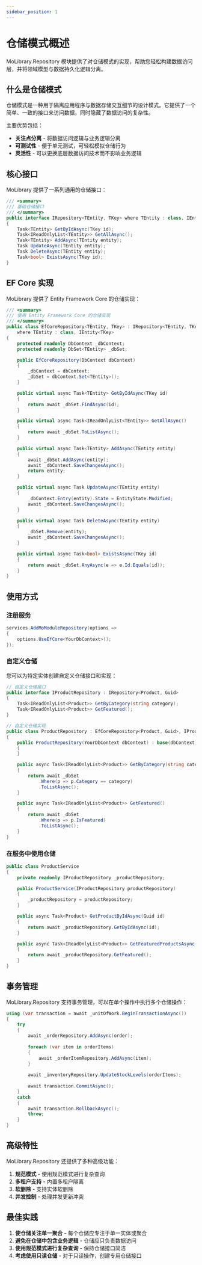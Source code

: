```yaml
---
sidebar_position: 1
---
```


# 仓储模式概述

MoLibrary.Repository 模块提供了对仓储模式的实现，帮助您轻松构建数据访问层，并将领域模型与数据持久化逻辑分离。

## 什么是仓储模式

仓储模式是一种用于隔离应用程序与数据存储交互细节的设计模式。它提供了一个简单、一致的接口来访问数据，同时隐藏了数据访问的复杂性。

主要优势包括：

- **关注点分离** - 将数据访问逻辑与业务逻辑分离
- **可测试性** - 便于单元测试，可轻松模拟仓储行为
- **灵活性** - 可以更换底层数据访问技术而不影响业务逻辑

## 核心接口

MoLibrary 提供了一系列通用的仓储接口：

```csharp
/// <summary>
/// 基础仓储接口
/// </summary>
public interface IRepository<TEntity, TKey> where TEntity : class, IEntity<TKey>
{
    Task<TEntity> GetByIdAsync(TKey id);
    Task<IReadOnlyList<TEntity>> GetAllAsync();
    Task<TEntity> AddAsync(TEntity entity);
    Task UpdateAsync(TEntity entity);
    Task DeleteAsync(TEntity entity);
    Task<bool> ExistsAsync(TKey id);
}
```

## EF Core 实现

MoLibrary 提供了 Entity Framework Core 的仓储实现：

```csharp
/// <summary>
/// 使用 Entity Framework Core 的仓储实现
/// </summary>
public class EfCoreRepository<TEntity, TKey> : IRepository<TEntity, TKey> 
    where TEntity : class, IEntity<TKey>
{
    protected readonly DbContext _dbContext;
    protected readonly DbSet<TEntity> _dbSet;

    public EfCoreRepository(DbContext dbContext)
    {
        _dbContext = dbContext;
        _dbSet = dbContext.Set<TEntity>();
    }

    public virtual async Task<TEntity> GetByIdAsync(TKey id)
    {
        return await _dbSet.FindAsync(id);
    }

    public virtual async Task<IReadOnlyList<TEntity>> GetAllAsync()
    {
        return await _dbSet.ToListAsync();
    }

    public virtual async Task<TEntity> AddAsync(TEntity entity)
    {
        await _dbSet.AddAsync(entity);
        await _dbContext.SaveChangesAsync();
        return entity;
    }

    public virtual async Task UpdateAsync(TEntity entity)
    {
        _dbContext.Entry(entity).State = EntityState.Modified;
        await _dbContext.SaveChangesAsync();
    }

    public virtual async Task DeleteAsync(TEntity entity)
    {
        _dbSet.Remove(entity);
        await _dbContext.SaveChangesAsync();
    }

    public virtual async Task<bool> ExistsAsync(TKey id)
    {
        return await _dbSet.AnyAsync(e => e.Id.Equals(id));
    }
}
```

## 使用方式

### 注册服务

```csharp
services.AddMoModuleRepository(options => 
{
    options.UseEfCore<YourDbContext>();
});
```

### 自定义仓储

您可以为特定实体创建自定义仓储接口和实现：

```csharp
// 自定义仓储接口
public interface IProductRepository : IRepository<Product, Guid>
{
    Task<IReadOnlyList<Product>> GetByCategory(string category);
    Task<IReadOnlyList<Product>> GetFeatured();
}

// 自定义仓储实现
public class ProductRepository : EfCoreRepository<Product, Guid>, IProductRepository
{
    public ProductRepository(YourDbContext dbContext) : base(dbContext)
    {
    }

    public async Task<IReadOnlyList<Product>> GetByCategory(string category)
    {
        return await _dbSet
            .Where(p => p.Category == category)
            .ToListAsync();
    }

    public async Task<IReadOnlyList<Product>> GetFeatured()
    {
        return await _dbSet
            .Where(p => p.IsFeatured)
            .ToListAsync();
    }
}
```

### 在服务中使用仓储

```csharp
public class ProductService
{
    private readonly IProductRepository _productRepository;

    public ProductService(IProductRepository productRepository)
    {
        _productRepository = productRepository;
    }

    public async Task<Product> GetProductByIdAsync(Guid id)
    {
        return await _productRepository.GetByIdAsync(id);
    }

    public async Task<IReadOnlyList<Product>> GetFeaturedProductsAsync()
    {
        return await _productRepository.GetFeatured();
    }
}
```

## 事务管理

MoLibrary.Repository 支持事务管理，可以在单个操作中执行多个仓储操作：

```csharp
using (var transaction = await _unitOfWork.BeginTransactionAsync())
{
    try
    {
        await _orderRepository.AddAsync(order);
        
        foreach (var item in orderItems)
        {
            await _orderItemRepository.AddAsync(item);
        }
        
        await _inventoryRepository.UpdateStockLevels(orderItems);
        
        await transaction.CommitAsync();
    }
    catch
    {
        await transaction.RollbackAsync();
        throw;
    }
}
```

## 高级特性

MoLibrary.Repository 还提供了多种高级功能：

1. **规范模式** - 使用规范模式进行复杂查询
2. **多租户支持** - 内置多租户隔离
3. **软删除** - 支持实体软删除
4. **并发控制** - 处理并发更新冲突

## 最佳实践

1. **使仓储关注单一聚合** - 每个仓储应专注于单一实体或聚合
2. **避免在仓储中包含业务逻辑** - 仓储应只负责数据访问
3. **使用规范模式进行复杂查询** - 保持仓储接口简洁
4. **考虑使用只读仓储** - 对于只读操作，创建专用仓储接口 